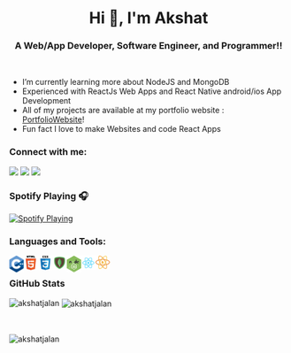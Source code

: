 ### <h1 align="center">Hi 👋, I'm Akshat</h1>

### <h3 align="center">A Web/App Developer, Software Engineer, and Programmer!!</h3><br>

- I’m currently learning more about NodeJS and MongoDB
- Experienced with ReactJs Web Apps and React Native android/ios App Development
- All of my projects are available at my portfolio website : [PortfolioWebsite][website]!
- Fun fact I love to make Websites and code React Apps


### Connect with me:

[![](https://img.shields.io/badge/LinkedIn-0077B5?style=for-the-badge&logo=linkedin&logoColor=white)](https://www.linkedin.com/in/akshat-jalan/)
[![](https://img.shields.io/badge/Instagram-E4405F?style=for-the-badge&logo=instagram&logoColor=white)](https://www.instagram.com/akshatxjalan/)
[![](https://img.shields.io/badge/Twitter-1DA1F2?style=for-the-badge&logo=twitter&logoColor=white)](https://twitter.com/AkshatJalan13)


### Spotify Playing 🎧

<p><a href="https://open.spotify.com/user/niveshbirangal" rel=""><img src="https://camo.githubusercontent.com/4f138a9030f9b29e88a29a8df75a610ee088411f72b1d75de42dd28fb8b67d43/68747470733a2f2f73706f746966796e6f77706c6179696e672e76657263656c2e6170702f6170692f73706f746966792d706c6179696e67" alt="Spotify Playing" width="350" data-canonical-src="https://spotifynowplaying.vercel.app/api/spotify-playing" style="max-width:100%;"></a></p>


### Languages and Tools:

<img align="left" alt="Cpp" width="26px" src="https://github.com/Akshatjalan/akshat/blob/master/Color/cpp.png" />
<img align="left" alt="HTML5" width="26px" src="https://github.com/Akshatjalan/akshat/blob/master/Color/html.png" />
<img align="left" alt="CSS3" width="26px" src="https://raw.githubusercontent.com/github/explore/80688e429a7d4ef2fca1e82350fe8e3517d3494d/topics/css/css.png" />
<img align="left" alt="MongoDB" width="26px" src="https://github.com/Akshatjalan/akshat/blob/master/Color/mangodb.png" />
<img align="left" alt="Node.js" width="26px" src="https://github.com/Akshatjalan/akshat/blob/master/Color/nodejs.jpg" />
<img align="left" alt="React" width="26px" src="https://raw.githubusercontent.com/github/explore/80688e429a7d4ef2fca1e82350fe8e3517d3494d/topics/react/react.png"/>
<img align="left" alt="React" width="26px" src="https://github.com/Akshatjalan/akshat/blob/master/Color/reactnative-firebase.svg"/>
<br />

### GitHub Stats

<p><img align="left" src="https://github-readme-stats.vercel.app/api?username=akshatjalan&show_icons=true&locale=en" alt="akshatjalan" /></p>

<p>&nbsp;<img align="center" src="https://github-readme-stats.vercel.app/api/top-langs?username=akshatjalan&show_icons=true&locale=en&layout=compact" alt="akshatjalan" /></p>
<br>
<p><img align="center" src="https://github-readme-streak-stats.herokuapp.com/?user=akshatjalan&" alt="akshatjalan" /></p>

[website]: https://akshatjalan.github.io/akshat/
